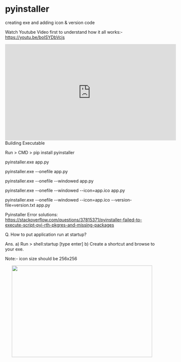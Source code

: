 # pyinstaller
creating exe and adding icon &amp; version code

Watch Youtube Video first to understand how it all works:- https://youtu.be/boISYDbVcjs
<iframe width="560" height="315"
src="https://www.youtube.com/embed/boISYDbVcjs" 
frameborder="0" 
allow="accelerometer; autoplay; encrypted-media; gyroscope; picture-in-picture" 
allowfullscreen></iframe>
Building Executable

Run > CMD > pip install pyinstaller

pyinstaller.exe app.py

pyinstaller.exe --onefile app.py

pyinstaller.exe --onefile --windowed app.py

pyinstaller.exe --onefile --windowed --icon=app.ico app.py

pyinstaller.exe --onefile --windowed --icon=app.ico --version-file=version.txt app.py


Pyinstaller Error solutions:
https://stackoverflow.com/questions/37815371/pyinstaller-failed-to-execute-script-pyi-rth-pkgres-and-missing-packages

Q. How to put application run at startup?

Ans. 	a) Run > shell:startup [type enter]
	b) Create a shortcut and browse to your exe.

Note:- icon size should be 256x256


<p align="center">
  <img width="460" height="300" src="http://www.fillmurray.com/460/300">
</p>
